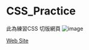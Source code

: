 # CSS_Practice
此為練習CSS 切版網頁
![image](https://user-images.githubusercontent.com/101940444/175197642-6c732e8e-615b-40ee-b1bb-f6f9f9a99b6e.png)

<a href="https://62b3d66a1c17662824807b0f--endearing-bavarois-d3a81b.netlify.app/">Web Site</a>
